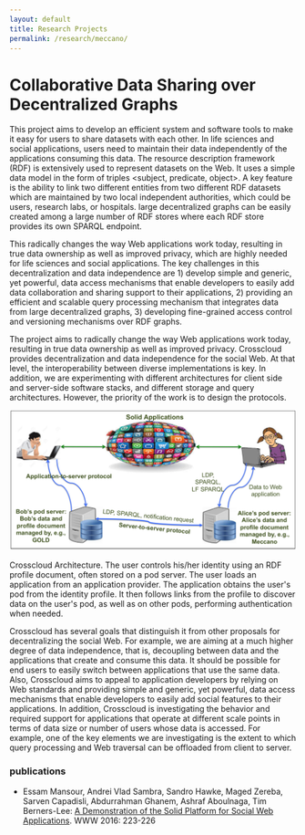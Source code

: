 ```yaml
---
layout: default
title: Research Projects
permalink: /research/meccano/
---
```


# Collaborative Data Sharing over Decentralized Graphs

This project aims to develop an efficient system and software tools to make it easy for users to share datasets with each other. In life sciences and social applications, users need to maintain their data independently of the applications consuming this data. The resource description framework (RDF) is extensively used to represent datasets on the Web. It uses a simple data model in the form of triples <subject, predicate, object>. A key feature is the ability to link two different entities from two different RDF datasets which are maintained by two local independent authorities, which could be users, research labs, or hospitals. large decentralized graphs can be easily created among a large number of RDF stores where each RDF store provides its own SPARQL endpoint. 

This radically changes the way Web applications work today, resulting in true data ownership as well as improved privacy, which are highly needed for life sciences and social applications. 
The key challenges in this decentralization and data independence are 1) develop simple and generic, yet powerful, data access mechanisms that enable developers to easily add data collaboration and sharing support to their applications, 2) providing an efficient and scalable query processing mechanism that integrates data from large decentralized graphs, 3) developing fine-grained access control and versioning mechanisms over RDF graphs.     





The project aims to radically change the way Web applications work today, resulting in true data ownership as well as improved privacy. Crosscloud provides decentralization and data independence for the social Web. At that level, the interoperability between diverse implementations is key. In addition,  we are experimenting with different architectures for client side and server-side software stacks, and different storage and query architectures. However, the priority of the work is to design the protocols. 

![crosscloud](/research/meccano/solid_arch.png)

Crosscloud Architecture. The user controls his/her identity using an RDF profile document, often stored on a pod server. The user loads an  application from an application provider. The application obtains the user's pod from the identity profile. It then follows links from the profile to discover data on the user's pod, as well as on other pods, performing authentication when needed.

Crosscloud has several goals that distinguish it from other proposals for decentralizing the social Web. For example, we are aiming at a much higher degree of data independence, that is, decoupling between data and the applications that create and consume this data.
It should be possible for end users to easily switch between applications that use the same data.
Also, Crosscloud aims to appeal to application developers by relying on Web standards and providing simple and generic, yet powerful, data access mechanisms that enable developers to easily add social features to their applications. In addition, Crosscloud is investigating the behavior and required support for applications that operate at different scale points in terms of data size or number of users whose data is accessed. For example, one of the key elements we are investigating is the extent to which query processing and Web traversal can be offloaded from client to server.

### publications
- Essam Mansour, Andrei Vlad Sambra, Sandro Hawke, Maged Zereba, Sarven Capadisli, Abdurrahman Ghanem, Ashraf Aboulnaga, Tim Berners-Lee: [A Demonstration of the Solid Platform for Social Web Applications](http://dl.acm.org/citation.cfm?doid=2872518.2890529). WWW 2016: 223-226
